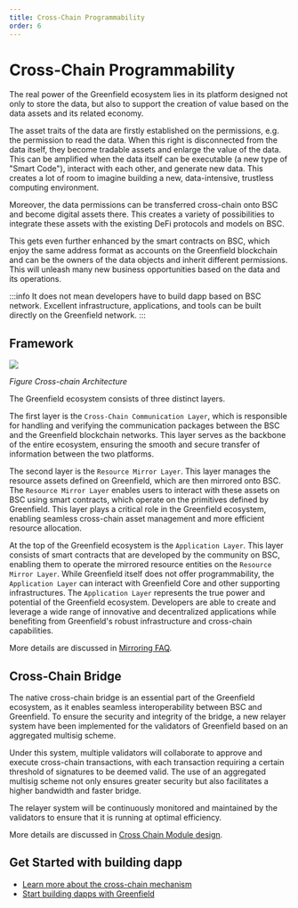 ```yaml
---
title: Cross-Chain Programmability
order: 6
---
```


# Cross-Chain Programmability

The real power of the Greenfield ecosystem lies in its platform designed not only to store the data, but also to
support the creation of value based on the data assets and its related economy.

The asset traits of the data are firstly established on the permissions, e.g. the permission to read the data. When 
this right is disconnected from the data itself, they become tradable assets and enlarge the value of the data. This 
can be amplified when the data itself can be executable (a new type of "Smart Code"), interact with each other, and 
generate new data. This creates a lot of room to imagine building a new, data-intensive, trustless computing environment.

Moreover, the data permissions can be transferred cross-chain onto BSC and become digital assets there. This creates a 
variety of possibilities to integrate these assets with the existing DeFi protocols and models on BSC.

This gets even further enhanced by the smart contracts on BSC, which enjoy the same address format as accounts on the 
Greenfield blockchain and can be the owners of the data objects and inherit different permissions. This will unleash 
many new business opportunities based on the data and its operations.

:::info
It does not mean developers have to build dapp based on BSC network. Excellent infrastructure, applications, 
and tools can be built directly on the Greenfield network.
:::

## Framework

![](../../../static/asset/03-Cross-chain-Architecture.jpg)

<div style={{textAlign:'center'}}><i>Figure Cross-chain Architecture</i></div>

The Greenfield ecosystem consists of three distinct layers. 

The first layer is the `Cross-Chain Communication Layer`, which is responsible for handling and verifying 
the communication packages between the BSC and the Greenfield blockchain networks. This layer serves as the backbone of 
the entire ecosystem, ensuring the smooth and secure transfer of information between the two platforms.

The second layer is the `Resource Mirror Layer`. 
This layer manages the resource assets defined on Greenfield, which are then mirrored onto BSC. 
The `Resource Mirror Layer` enables users to interact with these assets on BSC using smart contracts, 
which operate on the primitives defined by Greenfield. This layer plays a critical role in the 
Greenfield ecosystem, enabling seamless cross-chain asset management and more efficient resource allocation.

At the top of the Greenfield ecosystem is the `Application Layer`. This layer consists of smart contracts 
that are developed by the community on BSC, enabling them to operate the mirrored resource entities on
the `Resource Mirror Layer`. While Greenfield itself does not offer programmability, the `Application Layer`
can interact with Greenfield Core and other supporting infrastructures. The `Application Layer` represents the true power and 
potential of the Greenfield ecosystem. Developers are able to create and leverage a 
wide range of innovative and decentralized applications while benefiting from Greenfield's robust 
infrastructure and cross-chain capabilities.

More details are discussed in [Mirroring FAQ](../../faq/mirroring-faqs.md).

## Cross-Chain Bridge
The native cross-chain bridge is an essential part of the Greenfield ecosystem, 
as it enables seamless interoperability between BSC and Greenfield. 
To ensure the security and integrity of the bridge, a new relayer system have been implemented for the validators of Greenfield
based on an aggregated multisig scheme.

Under this system, multiple validators will collaborate to approve and execute cross-chain transactions, 
with each transaction requiring a certain threshold of signatures to be deemed valid. 
The use of an aggregated multisig scheme not only ensures greater security but also 
facilitates a higher bandwidth and faster bridge.

The relayer system will be continuously monitored and maintained by the validators to 
ensure that it is running at optimal efficiency.

More details are discussed in [Cross Chain Module design](../greenfield-blockchain/modules/cross-chain.md).

## Get Started with building dapp

- [Learn more about the cross-chain mechanism](../greenfield-blockchain/modules/cross-chain.md)
- [Start building dapps with Greenfield](../dapp/quick-start.md)
